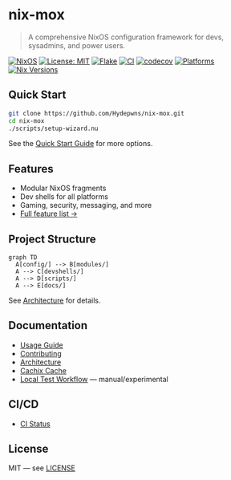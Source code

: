 # nix-mox

> A comprehensive NixOS configuration framework for devs, sysadmins, and power users.

[![NixOS](https://img.shields.io/badge/NixOS-21.11-blue.svg)](https://nixos.org/)
[![License: MIT](https://img.shields.io/badge/License-MIT-yellow.svg)](https://opensource.org/licenses/MIT)
[![Flake](https://img.shields.io/badge/Flake-Enabled-green.svg)](https://nixos.wiki/wiki/Flakes)
[![CI](https://github.com/Hydepwns/nix-mox/workflows/CI%20(Simplified)/badge.svg)](https://github.com/Hydepwns/nix-mox/actions/workflows/ci.yml)
[![codecov](https://codecov.io/gh/Hydepwns/nix-mox/branch/main/graph/badge.svg?token=0Uuau6V5pl)](https://codecov.io/gh/Hydepwns/nix-mox)
[![Platforms](https://img.shields.io/badge/platforms-x86_64%20%7C%20aarch64%20%7C%20Linux%20%7C%20macOS-blue.svg)](https://github.com/Hydepwns/nix-mox/actions)
[![Nix Versions](https://img.shields.io/badge/nix%20versions-2.19.2%20%7C%202.20.1-green.svg)](https://github.com/Hydepwns/nix-mox/actions)

## Quick Start

```bash
git clone https://github.com/Hydepwns/nix-mox.git
cd nix-mox
./scripts/setup-wizard.nu
```

See the [Quick Start Guide](docs/USAGE.md) for more options.

## Features

- Modular NixOS fragments
- Dev shells for all platforms
- Gaming, security, messaging, and more
- [Full feature list →](docs/USAGE.md)

## Project Structure

```mermaid
graph TD
  A[config/] --> B[modules/]
  A --> C[devshells/]
  A --> D[scripts/]
  A --> E[docs/]
```

See [Architecture](docs/architecture/ARCHITECTURE.md) for details.

## Documentation

- [Usage Guide](docs/USAGE.md)
- [Contributing](docs/CONTRIBUTING.md)
- [Architecture](docs/architecture/ARCHITECTURE.md)
- [Cachix Cache](https://app.cachix.org/cache/nix-mox)
- [Local Test Workflow](https://github.com/Hydepwns/nix-mox/actions/workflows/test-local.yml) — manual/experimental

## CI/CD

- [CI Status](https://github.com/Hydepwns/nix-mox/actions/workflows/ci.yml)

## License

MIT — see [LICENSE](LICENSE)

